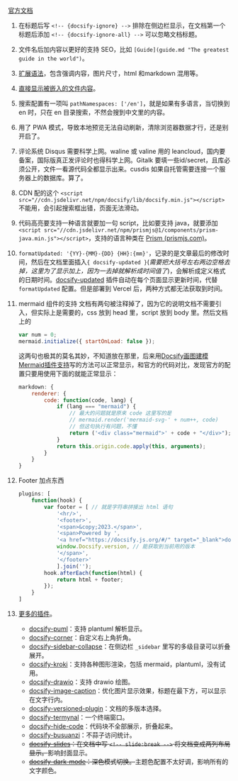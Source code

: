 [官方文档](https://docsify.js.org/#/zh-cn/)

1. 在标题后写 `<!-- {docsify-ignore} -->` 排除在侧边栏显示，在文档第一个标题后添加 `<!-- {docsify-ignore-all} -->` 可以忽略文档标题。
2. 文件名后加内容以更好的支持 SEO，比如 `[Guide](guide.md "The greatest guide in the world")`。
3. [扩展语法](https://docsify.js.org/#/zh-cn/helpers)，包含强调内容，图片尺寸，html 和markdown 混用等。
4. [直接显示被嵌入的文件内容](https://docsify.js.org/#/zh-cn/embed-files)。
5. 搜索配置有一项叫 `pathNamespaces: ['/en']`，就是如果有多语言，当切换到 en 时，只在 en 目录搜索，不然会搜到中文里的内容。
6. 用了 PWA 模式，导致本地预览无法自动刷新，清除浏览器数据才行，还是别开启了。
7. 评论系统 Disqus 需要科学上网。waline 或 valine 用的 leancloud，国内要备案，国际版真正发评论时也得科学上网。Gitalk 要填一些id/secret，且库必须公开，文件一看源代码全都显示出来。cusdis 如果自托管需要连接一个服务器上的数据库。算了。
8. CDN 配的这个 `<script src="//cdn.jsdelivr.net/npm/docsify/lib/docsify.min.js"></script>` 不能用，会引起搜索框出错，页面无法滑动。
9. 代码高亮要支持一种语言就要加一句 script，比如要支持 java，就要添加 `<script src="//cdn.jsdelivr.net/npm/prismjs@1/components/prism-java.min.js"></script>`，支持的语言种类在 [Prism (prismjs.com)](https://prismjs.com/#supported-languages)。
10. `formatUpdated: '{YY}-{MM}-{DD} {HH}:{mm}'`，记录的是文章最后的修改时间，然后在文档里面插入`{ docsify-updated }`(*需要把大括号左右两边空格去掉，这里为了显示加上，因为一去掉就解析成时间值了*)，会解析成定义格式的日期时间。[docsify-updated](https://github.com/pfeak/docsify-updated) 插件自动在每个页面显示更新时间，代替 `formatUpdated` 配置。但是部署到 Vercel 后，两种方式都无法获取到时间。
11. mermaid 组件的支持
	文档有两句被注释掉了，因为它的说明文档不需要引入，但实际上是需要的，css 放到 head 里，script 放到 body 里。然后文档上的
	
	```javascript
	var num = 0; 
	mermaid.initialize({ startOnLoad: false });
	```

	这两句也极其的莫名其妙，不知道放在那里，后来用[Docsify画图建模Mermaid插件支持](https://blog.csdn.net/jslygwx/article/details/125868321)写的方法可以正常显示，和官方的代码对比，发现官方的配置只要用使用下面的就能正常显示：
	```javascript
	markdown: {
		renderer: {
			code: function(code, lang) {
				if (lang === "mermaid") {
					// 最大的问题就是原来 code 这里写的是 
					// mermaid.render('mermaid-svg-' + num++, code)
					// 但这句执行有问题，不懂
					return ('<div class="mermaid">' + code + "</div>");
				}
				return this.origin.code.apply(this, arguments);
			}
		}
	}
	```
12. Footer 加点东西
	```javascript
	plugins: [
		function(hook) {
			var footer = [ // 就是字符串拼接出 html 语句
				'<hr/>',
				'<footer>',
				'<span>&copy;2023.</span>',
				'<span>Powered by ',
				'<a href="https://docsify.js.org/#/" target="_blank">docsify</a> v',
				window.Docsify.version, // 能获取到当前用的版本
				'</span>',
				'</footer>'
				].join('');
			hook.afterEach(function(html) {
				return html + footer;
			});
		}
	]
	```
13. [更多的插件](https://docsify.js.org/#/zh-cn/awesome?id=plugins)。
    - [docsify-puml](https://github.com/indieatom/docsify-puml)：支持 plantuml 解析显示。
	- [docsify-corner](https://github.com/Koooooo-7/docsify-corner)：自定义右上角折角。
	- [docsify-sidebar-collapse](https://github.com/iPeng6/docsify-sidebar-collapse)：在侧边栏 `_sidebar` 里写的多级目录可以折叠展开。
	- [docsify-kroki](https://github.com/zuisong/docsify-kroki)：支持各种图形渲染，包括 mermaid，plantuml，没有试用。
	- [docsify-drawio](https://github.com/KonghaYao/docsify-drawio)：支持 drawio 绘图。
	- [docsify-image-caption](https://h-hg.github.io/docsify-image-caption/)：优化图片显示效果，标题在最下方，可以显示在文字行内。
	- [docsify-versioned-plugin](https://github.com/UliGall/docsify-versioned-plugin)：文档的多版本选择。
	- [docsify-termynal](https://github.com/sxin0/docsify-termynal)：一个终端窗口。
	- [docsify-hide-code](https://github.com/jl15988/docsify-hide-code)：代码块不全部展示，折叠起来。
	- [docsify-busuanzi](https://github.com/mg0324/docsify-busuanzi)：不蒜子访问统计。
	- ~~[docsify-slides](https://github.com/shawntabrizi/docsify-slides)：在文档中写 `<!-- slide:break -->` 将文档变成两列布局显示。~~影响封面显示。
	- ~~[docsify-dark-mode](https://github.com/Plugin-contrib/docsify-plugin/tree/master/packages/docsify-dark-mode)：深色模式切换。~~主题色配置不太好调，影响所有的文字颜色。